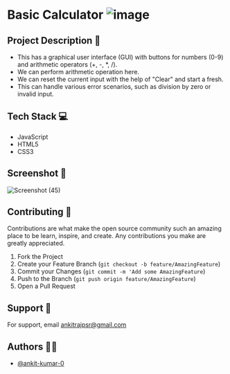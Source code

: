 # Basic Calculator ![image](https://github.com/ankit-kumar-0/Basic-Calculator/assets/97076706/df0b7ddc-02a9-4677-a937-6444f001fc2e)




## Project Description 📑

- This has a graphical user interface (GUI) with buttons for numbers (0-9) and arithmetic operators (+, -, *, /).
- We can perform arithmetic operation here.
- We can reset the current input with the help of "Clear" and start a fresh.
- This can handle various error scenarios, such as division by zero or invalid input.

## Tech Stack 💻
- JavaScript
- HTML5
- CSS3

## Screenshot 📸
![Screenshot (45)](https://github.com/ankit-kumar-0/Basic-Calculator/assets/97076706/66e4cfd3-091b-4030-b10b-f68ad1cc5011)

## Contributing 🤝
Contributions are what make the open source community such an amazing place to be learn, inspire, and create. Any contributions you make are greatly appreciated.
1. Fork the Project
2. Create your Feature Branch (`git checkout -b feature/AmazingFeature`)
3. Commit your Changes (`git commit -m 'Add some AmazingFeature`)
4. Push to the Branch (`git push origin feature/AmazingFeature`)
5. Open a Pull Request

## Support 📧
For support, email ankitrajpsr@gmail.com

## Authors 👨‍💻
- [@ankit-kumar-0](https://github.com/ankit-kumar-0)
